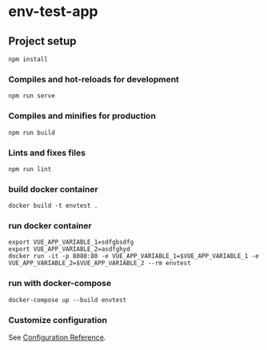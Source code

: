 # env-test-app

## Project setup
```
npm install
```

### Compiles and hot-reloads for development
```
npm run serve
```

### Compiles and minifies for production
```
npm run build
```

### Lints and fixes files
```
npm run lint
```

### build docker container
```
docker build -t envtest .
```

### run docker container
```
export VUE_APP_VARIABLE_1=sdfgbsdfg
export VUE_APP_VARIABLE_2=asdfghyd
docker run -it -p 8080:80 -e VUE_APP_VARIABLE_1=$VUE_APP_VARIABLE_1 -e VUE_APP_VARIABLE_2=$VUE_APP_VARIABLE_2 --rm envtest
```

### run with docker-compose
```
docker-compose up --build envtest
```

### Customize configuration
See [Configuration Reference](https://cli.vuejs.org/config/).
